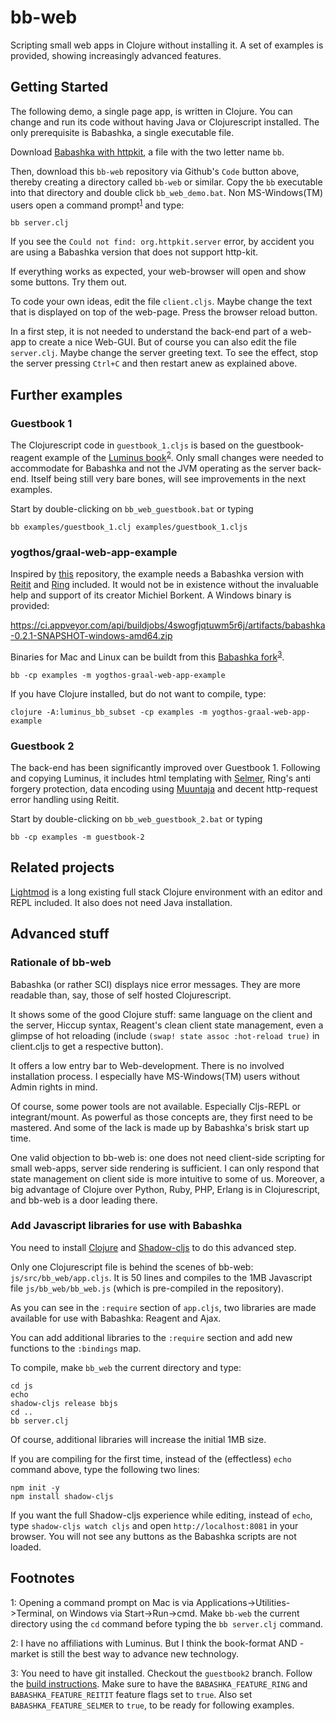 # bb-web

Scripting small web apps in Clojure without installing it. A set of examples is provided, showing increasingly advanced features.

## Getting Started

The following demo, a single page app, is written in Clojure. You can change and run its code without having Java or Clojurescript installed. The only prerequisite is Babashka, a single executable file.

Download [Babashka with httpkit](https://github.com/borkdude/babashka/releases/tag/v0.2.1), a file with the two letter name `bb`.

Then, download this `bb-web` repository via Github's `Code` button above, thereby creating a directory called `bb-web` or similar. Copy the `bb` executable into that directory and double click `bb_web_demo.bat`. Non MS-Windows(TM) users open a command prompt<sup>[1](#myfootnote1)</sup> and type:

    bb server.clj

 If you see the `Could not find: org.httpkit.server` error, by accident you are using a Babashka version that does not support http-kit.

If everything works as expected, your web-browser will open and show some buttons. Try them out.

To code your own ideas, edit the file `client.cljs`. Maybe change the text that is displayed on top of the web-page. Press the browser reload button.

In a first step, it is not needed to understand the back-end part of a web-app to create a nice Web-GUI. But of course you can also edit the file `server.clj`. Maybe change the server greeting text. To see the effect, stop the server pressing `Ctrl+C` and then restart anew as explained above.

## Further examples

### Guestbook 1
The Clojurescript code in ``guestbook_1.cljs`` is based on the guestbook-reagent example of the [Luminus book](https://pragprog.com/titles/dswdcloj3/web-development-with-clojure-third-edition/)<sup>[2](#myfootnote2)</sup>. Only small changes were needed to accommodate for Babashka and not the JVM operating as the server back-end. Itself being still very bare bones, will see improvements in the next examples.

Start by double-clicking on `bb_web_guestbook.bat` or typing

    bb examples/guestbook_1.clj examples/guestbook_1.cljs

### yogthos/graal-web-app-example

Inspired by [this](https://github.com/yogthos/graal-web-app-example) repository, the example needs a Babashka version with [Reitit](https://github.com/metosin/reitit) and [Ring](https://github.com/ring-clojure/ring) included. It would not be in existence without the invaluable help and support of its creator Michiel Borkent. A Windows binary is provided:

https://ci.appveyor.com/api/buildjobs/4swogfjqtuwm5r6j/artifacts/babashka-0.2.1-SNAPSHOT-windows-amd64.zip

Binaries for Mac and Linux can be buildt from this [Babashka fork](https://github.com/kloimhardt/babashka)<sup>[3](#myfootnote3)</sup>. 
```
bb -cp examples -m yogthos-graal-web-app-example
```
If you have Clojure installed, but do not want to compile, type:
```
clojure -A:luminus_bb_subset -cp examples -m yogthos-graal-web-app-example

```

### Guestbook 2
The back-end has been significantly improved over Guestbook 1. Following and copying Luminus, it includes html templating with [Selmer](https://github.com/yogthos/Selmer), Ring's anti forgery protection, data encoding using [Muuntaja](https://github.com/metosin/muuntaja) and decent http-request error handling using Reitit.

Start by double-clicking on `bb_web_guestbook_2.bat` or typing

```
bb -cp examples -m guestbook-2
```

## Related projects

[Lightmod](https://sekao.net/lightmod/) is a long existing full stack Clojure environment with an editor and REPL included. It also does not need Java installation.


## Advanced stuff

### Rationale of bb-web
Babashka (or rather SCI) displays nice error messages. They are more readable than, say, those of self hosted Clojurescript.

It shows some of the good Clojure stuff: same language on the client and the server, Hiccup syntax, Reagent's clean client state management, even a glimpse of hot reloading (include ``(swap! state assoc :hot-reload true)`` in client.cljs to get a respective button).

It offers a low entry bar to Web-development. There is no involved installation process. I especially have MS-Windows(TM) users without Admin rights in mind.

Of course, some power tools are not available. Especially Cljs-REPL or integrant/mount. As powerful as those concepts are, they first need to be mastered. And some of the lack is made up by Babashka's brisk start up time.

One valid objection to bb-web is: one does not need client-side scripting for small web-apps, server side rendering is sufficient. I can only respond that state management on client side is more intuitive to some of us. Moreover, a big advantage of Clojure over Python, Ruby, PHP, Erlang is in Clojurescript, and bb-web is a door leading there.

### Add Javascript libraries for use with Babashka

You need to install [Clojure](https://www.clojure.org) and [Shadow-cljs](http://shadow-cljs.org) to do this advanced step.

Only one Clojurescript file is behind the scenes of bb-web: ``js/src/bb_web/app.cljs``. It is 50 lines and compiles to the 1MB Javascript file `js/bb_web/bb_web.js` (which is pre-compiled in the repository). 

As you can see in the ``:require`` section of `app.cljs`, two libraries are made available for use with Babashka: Reagent and Ajax.

You can add additional libraries  to the `:require` section and add new functions to the ``:bindings`` map.

To compile, make `bb_web` the current directory and type:
    
    cd js
    echo
    shadow-cljs release bbjs
    cd ..
    bb server.clj

Of course, additional libraries will increase the initial 1MB size. 

If you are compiling for the first time, instead of the (effectless) `echo` command above, type the following two lines:

    npm init -y
    npm install shadow-cljs

If you want the full Shadow-cljs experience while editing, instead of `echo`, type `shadow-cljs watch cljs` and open `http://localhost:8081` in your browser. You will not see any buttons as the Babashka scripts are not loaded.

## Footnotes

<a name="myfootnote1">1</a>: Opening a command prompt on Mac is via Applications->Utilities->Terminal, on Windows via Start->Run->cmd. Make `bb-web` the current directory using the `cd` command before typing the `bb server.clj` command.

<a name="myfootnote2">2</a>: I have no affiliations with Luminus. But I think the book-format AND -market is still the best way to advance new technology.

<a name="myfootnote3">3</a>: You need to have git installed. Checkout the `guestbook2` branch. Follow the [build instructions](https://github.com/borkdude/babashka/blob/master/doc/build.md). Make sure to have the `BABASHKA_FEATURE_RING` and `BABASHKA_FEATURE_REITIT` feature flags set to `true`. Also set `BABASHKA_FEATURE_SELMER` to `true`, to be ready for following examples.
